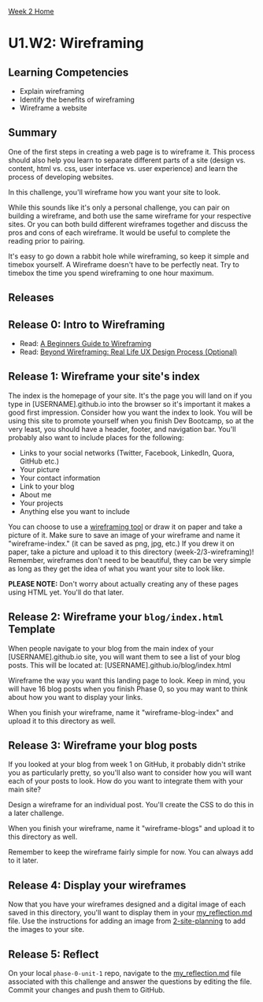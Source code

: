 [Week 2 Home](../)

# U1.W2: Wireframing

## Learning Competencies
- Explain wireframing
- Identify the benefits of wireframing
- Wireframe a website

## Summary

One of the first steps in creating a web page is to wireframe it. This process should also help you learn to separate different parts of a site (design vs. content, html vs. css, user interface vs. user experience) and learn the process of developing websites.

In this challenge, you'll wireframe how you want your site to look.

While this sounds like it's only a personal challenge, you can pair on building a wireframe, and both use the same wireframe for your respective sites. Or you can both build different wireframes together and discuss the pros and cons of each wireframe. It would be useful to complete the reading prior to pairing.

It's easy to go down a rabbit hole while wireframing, so keep it simple and timebox yourself. A Wireframe doesn't have to be perfectly neat. Try to timebox the time you spend wireframing to one hour maximum.

## Releases

## Release 0: Intro to Wireframing

- Read: [A Beginners Guide to Wireframing](http://webdesign.tutsplus.com/tutorials/a-beginners-guide-to-wireframing--webdesign-7399)
- Read: [Beyond Wireframing: Real Life UX Design Process (Optional)](http://uxdesign.smashingmagazine.com/2012/08/29/beyond-wireframing-real-life-ux-design-process/)


## Release 1: Wireframe your site's index
The index is the homepage of your site. It's the page you will land on if you type in [USERNAME].github.io into the browser so it's important it makes a good first impression. Consider how you want the index to look. You will be using this site to promote yourself when you finish Dev Bootcamp, so at the very least, you should have a header, footer, and navigation bar. You'll probably also want to include places for the following:

  - Links to your social networks (Twitter, Facebook, LinkedIn, Quora, GitHub etc.)
  - Your picture
  - Your contact information
  - Link to your blog
  - About me
  - Your projects
  - Anything else you want to include

You can choose to use a [wireframing tool](http://mashable.com/2010/07/15/wireframing-tools/) or draw it on paper and take a picture of it. Make sure to save an image of your wireframe and name it "wireframe-index." (it can be saved as png, jpg, etc.) If you drew it on paper, take a picture and upload it to this directory (week-2/3-wireframing)! Remember, wireframes don't need to be beautiful, they can be very simple as long as they get the idea of what you want your site to look like.

**PLEASE NOTE:** Don't worry about actually creating any of these pages using HTML yet. You'll do that later.

## Release 2: Wireframe your `blog/index.html` Template

When people navigate to your blog from the main index of your [USERNAME].github.io site, you will want them to see a list of your blog posts. This will be located at: [USERNAME].github.io/blog/index.html

Wireframe the way you want this landing page to look. Keep in mind, you will have 16 blog posts when you finish Phase 0, so you may want to think about how you want to display your links.

When you finish your wireframe, name it "wireframe-blog-index" and upload it to this directory as well.

## Release 3: Wireframe your blog posts

If you looked at your blog from week 1 on GitHub, it probably didn't strike you as particularly pretty, so you'll also want to consider how you will want each of your posts to look. How do you want to integrate them with your main site?

Design a wireframe for an individual post. You'll create the CSS to do this in a later challenge.

When you finish your wireframe, name it "wireframe-blogs" and upload it to this directory as well.

Remember to keep the wireframe fairly simple for now. You can always add to it later.

## Release 4: Display your wireframes

Now that you have your wireframes designed and a digital image of each saved in this directory, you'll want to display them in your [my_reflection.md](my_reflection.md) file. Use the instructions for adding an image from [2-site-planning](../site-planning) to add the images to your site.

## Release 5: Reflect
On your local `phase-0-unit-1` repo, navigate to the [my_reflection.md](my_reflection.md) file associated with this challenge and answer the questions by editing the file. Commit your changes and push them to GitHub.
